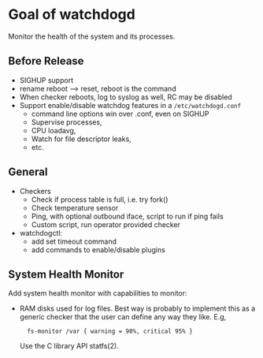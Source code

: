 Goal of watchdogd
=================

Monitor the health of the system and its processes.


Before Release
--------------

* SIGHUP support
* rename reboot --> reset, reboot is the command
* When checker reboots, log to syslog as well, RC may be disabled
* Support enable/disable watchdog features in a `/etc/watchdogd.conf`
  - command line options win over .conf, even on SIGHUP
  - Supervise processes,
  - CPU loadavg,
  - Watch for file descriptor leaks,
  - etc.


General
-------

* Checkers
  - Check if process table is full, i.e. try fork()
  - Check temperature sensor
  - Ping, with optional outbound iface, script to run if ping fails
  - Custom script, run operator provided checker
* watchdogctl:
  - add set timeout command
  - add commands to enable/disable plugins


System Health Monitor
---------------------

Add system health monitor with capabilities to monitor:

* RAM disks used for log files.  Best way is probably to implement this
  as a generic checker that the user can define any way they like.  E.g,

        fs-monitor /var { warning = 90%, critical 95% }

  Use the C library API statfs(2).
